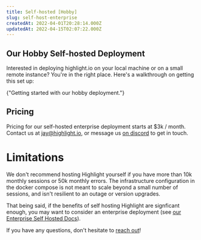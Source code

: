 ```yaml
---
title: Self-hosted [Hobby]
slug: self-host-enterprise
createdAt: 2022-04-01T20:28:14.000Z
updatedAt: 2022-04-15T02:07:22.000Z
---
```


## Our Hobby Self-hosted Deployment

Interested in deploying highlight.io on your local machine or on a small remote instance? You're in the right place. Here's a walkthrough on getting this set up:

<DocsCardGroup>
    <DocsCard title="Hobby Deployment Guide" href="../../../getting-started/self-host/self-hosted-hobby-guide.md">
        {"Getting started with our hobby deployment."}
    </DocsCard>
</DocsCardGroup>

## Pricing

Pricing for our self-hosted enterprise deployment starts at $3k / month. Contact us at jay@highlight.io, or message us [on discord](https://community.highlight.io) to get in touch.

# Limitations

We don't recommend hosting Highlight yourself if you have more than 10k monthly sessions or 50k monthly errors. The infrastructure configuration in the docker compose is not meant to scale beyond a small number of sessions, and isn't resilient to an outage or version upgrades.

That being said, if the benefits of self hosting Highlight are signficant enough, you may want to consider an enterprise deployment (see [our Enterprise Self Hosted Docs](3_self-host-enterprise.md)).

If you have any questions, don't hesitate to [reach out](https://community.highlight.io)!
